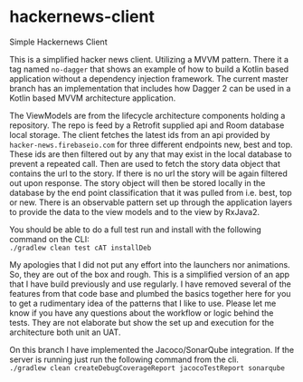 # hackernews-client
Simple Hackernews Client 

This is a simplified hacker news client. Utilizing a MVVM pattern. There it a tag named `no-dagger` that shows an example of how to build a Kotlin based application without a dependency injection framework. The current master branch has an implementation that includes how Dagger 2 can be used in a Kotlin based MVVM architecture application.  

The ViewModels are from the lifecycle architecture components holding a repository. The repo is feed by a Retrofit supplied api and Room database local storage. The client fetches the latest ids from an api provided by `hacker-news.firebaseio.com` for three different endpoints new, best and top. These ids are then filtered out by any that may exist in the local database to prevent a repeated call. Then are used to fetch the story data object that contains the url to the story. If there is no url the story will be again filtered out upon response. The story object will then be stored locally in the database by the end point classification that it was pulled from i.e. best, top or new. There is an observable pattern set up through the application layers to provide the data to the view models and to the view by RxJava2.

You should be able to do a full test run and install with the following command on the CLI:  
`./gradlew clean test cAT installDeb`

My apologies that I did not put any effort into the launchers nor animations. So, they are out of the box and rough. This is a simplified version of an app that I have build previously and use regularly. I have removed several of the features from that code base and plumbed the basics together here for you to get a rudimentary idea of the patterns that I like to use. Please let me know if you have any questions about the workflow or logic behind the tests. They are not elaborate but show the set up and execution for the architecture both unit an UAT.

On this branch I have implemented the Jacoco/SonarQube integration. If the server is running just run the following command from the cli.  
`./gradlew clean createDebugCoverageReport jacocoTestReport sonarqube`         
